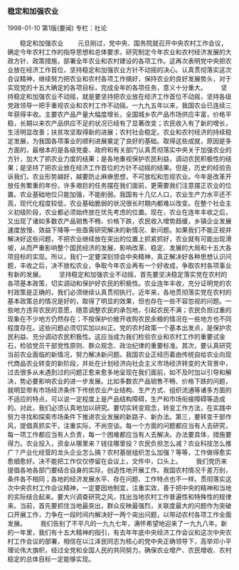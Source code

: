 ### 稳定和加强农业

1998-01-10
第1版(要闻)
专栏：社论

　　稳定和加强农业
　　元旦刚过，党中央、国务院就召开中央农村工作会议，确定今年农村工作的指导思想和总体要求，研究制定今年农业和农村经济发展的大政方针、政策措施，部署全年农业和农村建设的各项工作。这再次表明党中央把农业放在经济工作首位，坚持稳定和加强农业方针不动摇的决心。认真贯彻落实这次会议精神，继续努力把农业和农村各项工作搞好，保持农业的良好发展势头，对于实现党的十五大确定的各项目标，完成全年的各项任务，意义十分重大。
　　坚持稳定和加强农业不动摇，就是要坚持把农业放在经济工作首位不动摇，坚持各级党政领导一把手重视农业和农村工作不动摇。一九九五年以来，我国农业已连续三年获得丰收。主要农产品产量大幅度增长，全国城乡农产品市场供应丰富，价格平稳，长期以来农产品供应不足的状况已经有了显著改变；农民收入有了新的增长，生活明显改善；扶贫攻坚取得新的进展；农村社会稳定。农业和农村经济的持续稳定发展，为我国各项事业的顺利进展奠定了良好的基础。取得这些成就，原因是多方面的，最根本的是各级党委、政府和有关部门认真贯彻落实中央关于加强农业的方针，加大了抓农业力度的结果；是各地重视保护农民利益，调动农民积极性的结果；是坚持了把农业放在经济工作首位的方针不动摇的结果。但是，历史的经验告诉我们，农业形势越好，越要防止麻痹思想，不可放松和忽视农业。今年是改革开放任务繁重的年份，许多艰巨的任务摆在我们面前，更需要我们注意摆正农业的位置。农业基础地位只能加强，不能削弱。我国有十几亿人口，农业生产力水平还不高，现代化程度较低，农业基础脆弱的状况很长时期内都难以改变。在整个社会主义初级阶段，农业都必须始终放在优先考虑的位置。现在，农业在连年丰收之后，又出现了诸如多数农产品销售不畅、价格下跌，农民收入增势趋缓，乡镇企业发展速度放慢、效益下降等一些亟需研究解决的新情况、新问题。如果我们不能正视并解决好这些问题，不把农业继续放在突出的位置上抓紧抓好，农业就有可能出现滑坡，从而严重影响整个国民经济的发展，影响改革、稳定、发展的大局和十五大各项目标的实现。所以，我们一定要深刻领会中央精神，真正解决好各种思想认识问题，丰收之后，决不放松农业，争取今年农业再有一个好收成，争取农村各项事业有新的发展。
　　坚持稳定和加强农业不动摇，首先要坚决稳定落实党在农村的各项基本政策，切实调动和保护好农民的积极性。农业连年丰收，充分证明党的农村政策是正确的，我们必须继续认真贯彻执行。近年来，各地贯彻落实党在农村的基本政策总的情况是好的，取得了明显的效果，但也存在一些不容忽视的问题。一些地方违背农民的意愿，随意调整农民的承包地，引起农民不满；农民负担过重的现象在不少地方仍然存在；不按保护价敞开收购农民余粮的情况在一些地方也不同程度存在。这些问题必须切实加以纠正。党的农村政策一个基本出发点，是保护农民利益、充分调动农民积极性。这应当成为我们检验农业和农村工作的重要试金石，检验党员干部党性原则、群众观念、政治纪律的重要标准。其次，要认真研究当前农业面临的新情况，努力解决新问题。我国农业正经历着由传统自给农业向现代商品农业转变的新阶段，并处在计划经济向社会主义市场经济转变的大背景中，过去很多从未遇到过的问题正愈来愈多地呈现在我们面前，如不及时加以引导和解决，势必要影响农业的进一步发展。比如多数农产品销售不畅、价格下跌的问题，就明显带有市场经济条件下传统农业产业结构、生产方式、组织流通等诸多方面的不适应的特点，可以说一定程度上是产品结构障碍，生产和市场衔接障碍等造成的。对此，我们必须认真地加以研究。要切实转变观念，转变工作方法，在实践中努力寻找和探索市场条件下推进农业发展的新路子、新办法。第三，要转变干部作风，提倡真抓实干，注重实际，不尚空谈。每一个方面的问题都应当有人去研究，每一项工作都应当有人负责，每一个困难都应当有人去解决。办法要具体，措施要得力。农业投入，资金从哪里来？钱往哪里投？农民负担怎么减？农业科技怎么推广？产业化经营的龙头企业怎么搞？农村基层组织怎么加强？等等，工作做得愈实愈细愈好。决不能把工作仅仅停留在会议上，文件中，口头上。
　　我们党历来提倡各地各部门要结合自身的实际，创造性地开展工作。我国农村情况千差万别，条件各不相同；各地的经济发展水平、存在问题、工作特点也不一样。贯彻落实这次中央农村工作会议精神，一定要因地制宜，注重实效，善于把中央的精神和当地的实际结合起来。要大兴调查研究之风，找出当地农村工作普遍性和特殊性的规律来。当前，首先要抓住当地最突出，群众反映最强烈，关联度最大的问题作为突破口开展工作，力争在一段时间内解决好一两个突出问题，以带动农村各项工作全面发展。
　　我们告别了不平凡的一九九七年，满怀希望地迎来了一九九八年。新的一年里，我们有十五大精神的指引，有去年年底中央经济工作会议和这次中央农村工作会议的部署，相信在以江泽民同志为核心的党中央正确领导下，高举邓小平理论伟大旗帜，经过全党和全国人民的共同努力，确保农业增产、农民增收、农村稳定的总体目标一定能够实现。
